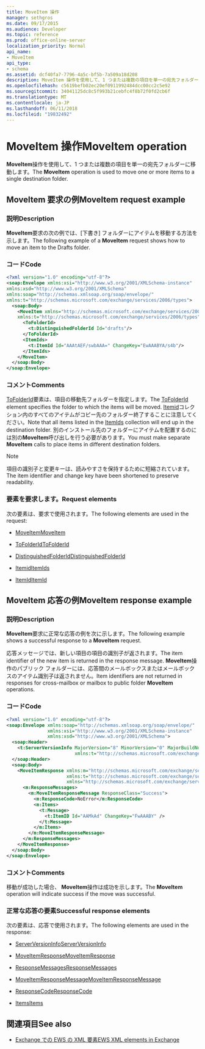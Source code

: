 ```yaml
---
title: MoveItem 操作
manager: sethgros
ms.date: 09/17/2015
ms.audience: Developer
ms.topic: reference
ms.prod: office-online-server
localization_priority: Normal
api_name:
- MoveItem
api_type:
- schema
ms.assetid: dcf40fa7-7796-4a5c-bf5b-7a509a18d208
description: MoveItem 操作を使用して、1 つまたは複数の項目を単一の宛先フォルダーに移動します。
ms.openlocfilehash: c5619befb02ec20ef0911992484dcc00cc2c5e92
ms.sourcegitcommit: 34041125dc8c5f993b21cebfc4f8b72f0fd2cb6f
ms.translationtype: MT
ms.contentlocale: ja-JP
ms.lasthandoff: 06/11/2018
ms.locfileid: "19832492"
---
```

# <a name="moveitem-operation"></a><span data-ttu-id="05633-103">MoveItem 操作</span><span class="sxs-lookup"><span data-stu-id="05633-103">MoveItem operation</span></span>

<span data-ttu-id="05633-104">**MoveItem**操作を使用して、1 つまたは複数の項目を単一の宛先フォルダーに移動します。</span><span class="sxs-lookup"><span data-stu-id="05633-104">The **MoveItem** operation is used to move one or more items to a single destination folder.</span></span> 
  
## <a name="moveitem-request-example"></a><span data-ttu-id="05633-105">MoveItem 要求の例</span><span class="sxs-lookup"><span data-stu-id="05633-105">MoveItem request example</span></span>

### <a name="description"></a><span data-ttu-id="05633-106">説明</span><span class="sxs-lookup"><span data-stu-id="05633-106">Description</span></span>

<span data-ttu-id="05633-107">**MoveItem**要求の次の例では、[下書き] フォルダーにアイテムを移動する方法を示します。</span><span class="sxs-lookup"><span data-stu-id="05633-107">The following example of a **MoveItem** request shows how to move an item to the Drafts folder.</span></span> 
  
### <a name="code"></a><span data-ttu-id="05633-108">コード</span><span class="sxs-lookup"><span data-stu-id="05633-108">Code</span></span>

```XML
<?xml version="1.0" encoding="utf-8"?>
<soap:Envelope xmlns:xsi="http://www.w3.org/2001/XMLSchema-instance"
xmlns:xsd="http://www.w3.org/2001/XMLSchema"
xmlns:soap="http://schemas.xmlsoap.org/soap/envelope/"
xmlns:t="http://schemas.microsoft.com/exchange/services/2006/types">
  <soap:Body>
    <MoveItem xmlns="http://schemas.microsoft.com/exchange/services/2006/messages"
    xmlns:t="http://schemas.microsoft.com/exchange/services/2006/types">
      <ToFolderId>
        <t:DistinguishedFolderId Id="drafts"/>
      </ToFolderId>
      <ItemIds>
        <t:ItemId Id="AAAtAEF/swbAAA=" ChangeKey="EwAAABYA/s4b"/>
      </ItemIds>
    </MoveItem>
  </soap:Body>
</soap:Envelope>
```

### <a name="comments"></a><span data-ttu-id="05633-109">コメント</span><span class="sxs-lookup"><span data-stu-id="05633-109">Comments</span></span>

<span data-ttu-id="05633-110">[ToFolderId](tofolderid.md)要素は、項目の移動先フォルダーを指定します。</span><span class="sxs-lookup"><span data-stu-id="05633-110">The [ToFolderId](tofolderid.md) element specifies the folder to which the items will be moved.</span></span> <span data-ttu-id="05633-111">[Itemid](itemids.md)コレクション内のすべてのアイテムがコピー先のフォルダー終了することに注意してください。</span><span class="sxs-lookup"><span data-stu-id="05633-111">Note that all items listed in the [ItemIds](itemids.md) collection will end up in the destination folder.</span></span> <span data-ttu-id="05633-112">別のインストール先のフォルダーにアイテムを配置するのには別の**MoveItem**呼び出しを行う必要があります。</span><span class="sxs-lookup"><span data-stu-id="05633-112">You must make separate **MoveItem** calls to place items in different destination folders.</span></span> 
  
> [!NOTE]
> <span data-ttu-id="05633-113">項目の識別子と変更キーは、読みやすさを保持するために短縮されています。</span><span class="sxs-lookup"><span data-stu-id="05633-113">The item identifier and change key have been shortened to preserve readability.</span></span> 
  
### <a name="request-elements"></a><span data-ttu-id="05633-114">要素を要求します。</span><span class="sxs-lookup"><span data-stu-id="05633-114">Request elements</span></span>

<span data-ttu-id="05633-115">次の要素は、要求で使用されます。</span><span class="sxs-lookup"><span data-stu-id="05633-115">The following elements are used in the request:</span></span>
  
- [<span data-ttu-id="05633-116">MoveItem</span><span class="sxs-lookup"><span data-stu-id="05633-116">MoveItem</span></span>](moveitem.md)
    
- [<span data-ttu-id="05633-117">ToFolderId</span><span class="sxs-lookup"><span data-stu-id="05633-117">ToFolderId</span></span>](tofolderid.md)
    
- [<span data-ttu-id="05633-118">DistinguishedFolderId</span><span class="sxs-lookup"><span data-stu-id="05633-118">DistinguishedFolderId</span></span>](distinguishedfolderid.md)
    
- [<span data-ttu-id="05633-119">Itemid</span><span class="sxs-lookup"><span data-stu-id="05633-119">ItemIds</span></span>](itemids.md)
    
- [<span data-ttu-id="05633-120">ItemId</span><span class="sxs-lookup"><span data-stu-id="05633-120">ItemId</span></span>](itemid.md)
    
## <a name="moveitem-response-example"></a><span data-ttu-id="05633-121">MoveItem 応答の例</span><span class="sxs-lookup"><span data-stu-id="05633-121">MoveItem response example</span></span>

### <a name="description"></a><span data-ttu-id="05633-122">説明</span><span class="sxs-lookup"><span data-stu-id="05633-122">Description</span></span>

<span data-ttu-id="05633-123">**MoveItem**要求に正常な応答の例を次に示します。</span><span class="sxs-lookup"><span data-stu-id="05633-123">The following example shows a successful response to a **MoveItem** request.</span></span> 
  
<span data-ttu-id="05633-124">応答メッセージでは、新しい項目の項目の識別子が返されます。</span><span class="sxs-lookup"><span data-stu-id="05633-124">The item identifier of the new item is returned in the response message.</span></span> <span data-ttu-id="05633-125">**MoveItem**操作のパブリック フォルダーには、応答間のメールボックスまたはメールボックスのアイテム識別子は返されません。</span><span class="sxs-lookup"><span data-stu-id="05633-125">Item identifiers are not returned in responses for cross-mailbox or mailbox to public folder **MoveItem** operations.</span></span> 
  
### <a name="code"></a><span data-ttu-id="05633-126">コード</span><span class="sxs-lookup"><span data-stu-id="05633-126">Code</span></span>

```XML
<?xml version="1.0" encoding="utf-8"?>
<soap:Envelope xmlns:soap="http://schemas.xmlsoap.org/soap/envelope/" 
               xmlns:xsi="http://www.w3.org/2001/XMLSchema-instance" 
               xmlns:xsd="http://www.w3.org/2001/XMLSchema">
  <soap:Header>
    <t:ServerVersionInfo MajorVersion="8" MinorVersion="0" MajorBuildNumber="662" MinorBuildNumber="0" 
                         xmlns:t="http://schemas.microsoft.com/exchange/services/2006/types"/>
  </soap:Header>
  <soap:Body>
    <MoveItemResponse xmlns:m="http://schemas.microsoft.com/exchange/services/2006/messages" 
                      xmlns:t="http://schemas.microsoft.com/exchange/services/2006/types" 
                      xmlns="http://schemas.microsoft.com/exchange/services/2006/messages">
      <m:ResponseMessages>
        <m:MoveItemResponseMessage ResponseClass="Success">
          <m:ResponseCode>NoError</m:ResponseCode>
          <m:Items>
            <t:Message>
              <t:ItemID Id="AAMkAd" ChangeKey="FwAAABY" />
            </t:Message>
          </m:Items>
        </m:MoveItemResponseMessage>
      </m:ResponseMessages>
    </MoveItemResponse>
  </soap:Body>
</soap:Envelope>
```

### <a name="comments"></a><span data-ttu-id="05633-127">コメント</span><span class="sxs-lookup"><span data-stu-id="05633-127">Comments</span></span>

<span data-ttu-id="05633-128">移動が成功した場合、 **MoveItem**操作は成功を示します。</span><span class="sxs-lookup"><span data-stu-id="05633-128">The **MoveItem** operation will indicate success if the move was successful.</span></span> 
  
### <a name="successful-response-elements"></a><span data-ttu-id="05633-129">正常な応答の要素</span><span class="sxs-lookup"><span data-stu-id="05633-129">Successful response elements</span></span>

<span data-ttu-id="05633-130">次の要素は、応答で使用されます。</span><span class="sxs-lookup"><span data-stu-id="05633-130">The following elements are used in the response:</span></span>
  
- [<span data-ttu-id="05633-131">ServerVersionInfo</span><span class="sxs-lookup"><span data-stu-id="05633-131">ServerVersionInfo</span></span>](serverversioninfo.md)
    
- [<span data-ttu-id="05633-132">MoveItemResponse</span><span class="sxs-lookup"><span data-stu-id="05633-132">MoveItemResponse</span></span>](moveitemresponse.md)
    
- [<span data-ttu-id="05633-133">ResponseMessages</span><span class="sxs-lookup"><span data-stu-id="05633-133">ResponseMessages</span></span>](responsemessages.md)
    
- [<span data-ttu-id="05633-134">MoveItemResponseMessage</span><span class="sxs-lookup"><span data-stu-id="05633-134">MoveItemResponseMessage</span></span>](moveitemresponsemessage.md)
    
- [<span data-ttu-id="05633-135">ResponseCode</span><span class="sxs-lookup"><span data-stu-id="05633-135">ResponseCode</span></span>](responsecode.md)
    
- [<span data-ttu-id="05633-136">Items</span><span class="sxs-lookup"><span data-stu-id="05633-136">Items</span></span>](items.md)
    
## <a name="see-also"></a><span data-ttu-id="05633-137">関連項目</span><span class="sxs-lookup"><span data-stu-id="05633-137">See also</span></span>



- [<span data-ttu-id="05633-138">Exchange での EWS の XML 要素</span><span class="sxs-lookup"><span data-stu-id="05633-138">EWS XML elements in Exchange</span></span>](ews-xml-elements-in-exchange.md)

